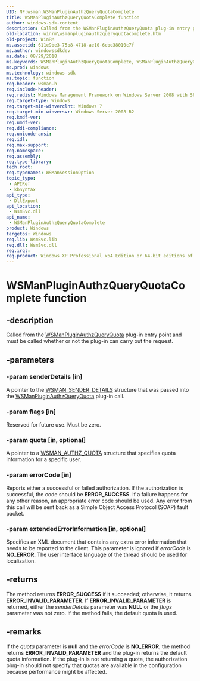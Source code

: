 ```yaml
---
UID: NF:wsman.WSManPluginAuthzQueryQuotaComplete
title: WSManPluginAuthzQueryQuotaComplete function
author: windows-sdk-content
description: Called from the WSManPluginAuthzQueryQuota plug-in entry point and must be called whether or not the plug-in can carry out the request.
old-location: winrm\wsmanpluginauthzqueryquotacomplete.htm
old-project: WinRM
ms.assetid: 611e9be3-75b8-4718-ae10-6ebe38010c7f
ms.author: windowssdkdev
ms.date: 08/29/2018
ms.keywords: WSManPluginAuthzQueryQuotaComplete, WSManPluginAuthzQueryQuotaComplete function [Windows Remote Management], winrm.wsmanpluginauthzqueryquotacomplete, wsman/WSManPluginAuthzQueryQuotaComplete
ms.prod: windows
ms.technology: windows-sdk
ms.topic: function
req.header: wsman.h
req.include-header: 
req.redist: Windows Management Framework on Windows Server 2008 with SP2 and Windows Vista with SP2
req.target-type: Windows
req.target-min-winverclnt: Windows 7
req.target-min-winversvr: Windows Server 2008 R2
req.kmdf-ver: 
req.umdf-ver: 
req.ddi-compliance: 
req.unicode-ansi: 
req.idl: 
req.max-support: 
req.namespace: 
req.assembly: 
req.type-library: 
tech.root: 
req.typenames: WSManSessionOption
topic_type:
 - APIRef
 - kbSyntax
api_type:
 - DllExport
api_location:
 - WsmSvc.dll
api_name:
 - WSManPluginAuthzQueryQuotaComplete
product: Windows
targetos: Windows
req.lib: WsmSvc.lib
req.dll: WsmSvc.dll
req.irql: 
req.product: Windows XP Professional x64 Edition or 64-bit editions of     Windows Server 2003
---
```


# WSManPluginAuthzQueryQuotaComplete function


## -description


Called from the <a href="https://msdn.microsoft.com/426a848c-f549-4a41-b92a-c9451738a014">WSManPluginAuthzQueryQuota</a> plug-in entry point and  must be called whether or not the plug-in can carry out the request.


## -parameters




### -param senderDetails [in]

A pointer  to the <a href="https://msdn.microsoft.com/f68a9f75-6808-4dfa-b40f-061da88ead3c">WSMAN_SENDER_DETAILS</a> structure that was passed into the <a href="https://msdn.microsoft.com/426a848c-f549-4a41-b92a-c9451738a014">WSManPluginAuthzQueryQuota</a> plug-in call.


### -param flags [in]

Reserved for future use. Must be zero.


### -param quota [in, optional]

A pointer to a <a href="https://msdn.microsoft.com/dff093be-34cb-4e31-b3ff-b1ad8ecc7069">WSMAN_AUTHZ_QUOTA</a> structure that specifies quota information for a specific user.


### -param errorCode [in]

Reports either a successful or failed authorization.   If the authorization is successful, the code  should be <b>ERROR_SUCCESS</b>. If a failure happens for any other reason, an appropriate error code should be used.  Any error from this call will be sent back as a Simple Object Access Protocol (SOAP) fault packet.


### -param extendedErrorInformation [in, optional]

Specifies an XML document that contains any extra error information that needs to be reported to the client. This parameter is ignored if <i>errorCode</i> is <b>NO_ERROR</b>. The user interface language of the thread should be used for localization.


## -returns



The method returns <b>ERROR_SUCCESS</b> if it succeeded; otherwise,  it returns <b>ERROR_INVALID_PARAMETER</b>.  If <b>ERROR_INVALID_PARAMETER</b> is returned, either  the <i>senderDetails</i> parameter was <b>NULL</b> or the <i>flags</i> parameter was not zero.   If the method fails, the default quota is used.




## -remarks



If the <i>quota</i> parameter is <b>null</b> and the <i>errorCode</i> is <b>NO_ERROR</b>, the method returns <b>ERROR_INVALID_PARAMETER</b> and the plug-in returns the default quota information.  If the plug-in is not returning a quota, the authorization plug-in should not specify that quotas are available in the configuration because performance might be affected.



